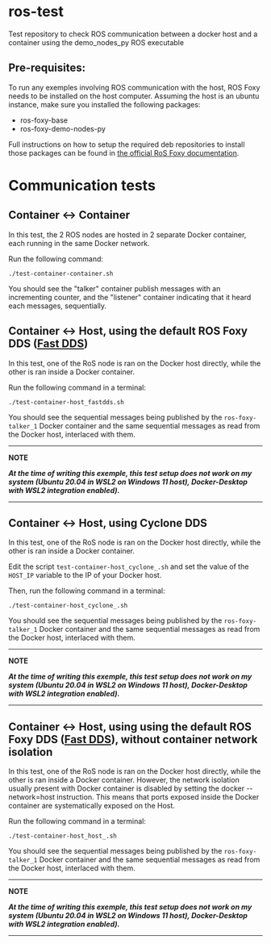 # ros-test
Test repository to check ROS communication between a docker host and a container using the demo_nodes_py ROS executable

## Pre-requisites:
To run any exemples involving ROS communication with the host, ROS Foxy needs to be installed on the host computer.
Assuming the host is an ubuntu instance, make sure you installed the following packages:
- ros-foxy-base
- ros-foxy-demo-nodes-py

Full instructions on how to setup the required deb repositories to install those packages can be found in [the official RoS Foxy documentation](https://docs.ros.org/en/foxy/Installation/Ubuntu-Install-Debians.html). 

# Communication tests

## Container <-> Container

In this test, the 2 ROS nodes are hosted in 2 separate Docker container, each running in the same Docker network. 

Run the following command: 

```
./test-container-container.sh
```

You should see the "talker" container publish messages with an incrementing counter, and the "listener" container indicating that it heard each messages, sequentially.

## Container <-> Host, using the default ROS Foxy DDS ([Fast DDS](https://www.eprosima.com/index.php/products-all/eprosima-fast-dds))
In this test, one of the RoS node is ran on the Docker host directly, while the other is ran inside a Docker container. 

Run the following command in a terminal:

```
./test-container-host_fastdds.sh
```

You should see the sequential messages being published by the `ros-foxy-talker_1` Docker container and the same sequential messages as read from the Docker host, interlaced with them.

---
**NOTE**

**_At the time of writing this exemple, this test setup does not work on my system (Ubuntu 20.04 in WSL2 on Windows 11 host), Docker-Desktop with WSL2 integration enabled)._**

---

## Container <-> Host, using Cyclone DDS
In this test, one of the RoS node is ran on the Docker host directly, while the other is ran inside a Docker container. 

Edit the script `test-container-host_cyclone_.sh` and set the value of the `HOST_IP` variable to the IP of your Docker host.

Then, run the following command in a terminal:

```
./test-container-host_cyclone_.sh
```

You should see the sequential messages being published by the `ros-foxy-talker_1` Docker container and the same sequential messages as read from the Docker host, interlaced with them.

---
**NOTE**

**_At the time of writing this exemple, this test setup does not work on my system (Ubuntu 20.04 in WSL2 on Windows 11 host), Docker-Desktop with WSL2 integration enabled)._**

---

## Container <-> Host, using using the default ROS Foxy DDS ([Fast DDS](https://www.eprosima.com/index.php/products-all/eprosima-fast-dds)), without container network isolation
In this test, one of the RoS node is ran on the Docker host directly, while the other is ran inside a Docker container. However, the network isolation usually present with Docker container is disabled by setting the docker --network=host instruction. This means that ports exposed inside the Docker container are systematically exposed on the Host. 

Run the following command in a terminal:

```
./test-container-host_host_.sh
```

You should see the sequential messages being published by the `ros-foxy-talker_1` Docker container and the same sequential messages as read from the Docker host, interlaced with them.

---
**NOTE**

**_At the time of writing this exemple, this test setup does not work on my system (Ubuntu 20.04 in WSL2 on Windows 11 host), Docker-Desktop with WSL2 integration enabled)._**

---